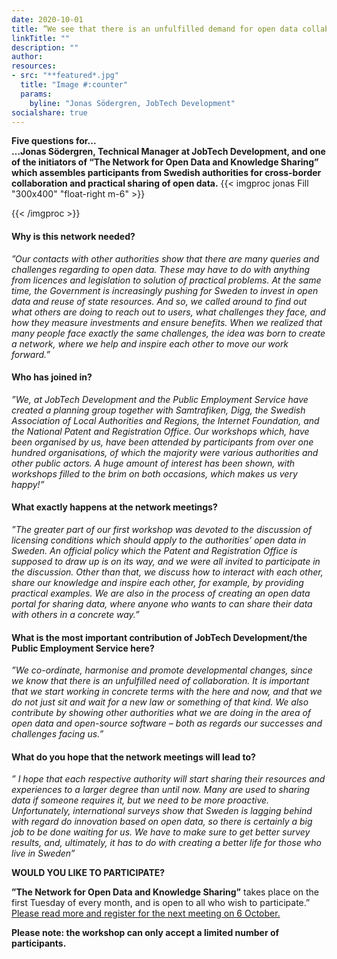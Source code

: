 ```yaml
---
date: 2020-10-01
title: ”We see that there is an unfulfilled demand for open data collaboration”
linkTitle: ""
description: ""
author: 
resources:
- src: "**featured*.jpg"
  title: "Image #:counter"
  params:
    byline: "Jonas Södergren, JobTech Development"
socialshare: true
--- 
```

**Five questions for...**   
**…Jonas Södergren, Technical Manager at JobTech Development, and one of the initiators of “The Network for Open Data and Knowledge Sharing” which assembles participants from Swedish authorities for cross-border collaboration and practical sharing of open data.** 
{{< imgproc jonas Fill "300x400" "float-right m-6" >}}

{{< /imgproc >}}


<!-- There should be no margin above this first sentence.
<!-- Blockquotes should be a lighter gray with a border along the left side in the secondary color.

<!--There should be no margin below this final sentence.-->

#### Why is this network needed?

*”Our contacts with other authorities show that there are many queries and challenges regarding to open data. These may have to do with anything from licences and legislation to solution of practical problems.  At the same time, the Government is increasingly pushing for Sweden to invest in open data and reuse of state resources. And so, we called around to find out what others are doing to reach out to users, what challenges they face, and how they measure investments and ensure benefits. When we realized that many people face exactly the same challenges,
the idea was born to create a network, where we help and inspire each other to move our work forward.”*

#### Who has joined in? 

*”We, at JobTech Development and the Public Employment Service have created a planning group together with Samtrafiken, Digg, the Swedish Association of Local Authorities and Regions, the Internet Foundation, and the National Patent and Registration Office. Our workshops which, have been organised by us, have been attended by participants from over one hundred organisations, of which the majority were various authorities and other public actors. 
A huge amount of interest has been shown, with workshops filled to the brim on both occasions, which makes us very happy!”*

#### What exactly happens at the network meetings?

*”The greater part of our first workshop was devoted to the discussion of licensing conditions which should apply to the authorities’ open data in Sweden. An official policy which the Patent and Registration Office is supposed to draw up is on its way, and we were all invited to participate in the discussion. Other than that, we discuss how to interact with each other, share our knowledge and inspire each other, for example, by providing practical examples. 
We are also in the process of creating an open data portal for sharing data, where anyone who wants to can share their data with others in a concrete way.”*

#### What is the most important contribution of JobTech Development/the Public Employment Service here?

*”We co-ordinate, harmonise and promote developmental changes, since we know that there is an unfulfilled need of collaboration. It is important that we start working in concrete terms with the here and now, and that we do not just sit and wait for a new law or something of that kind. We also contribute by showing other authorities what we are doing in the area of open data and open-source software – both as regards our successes and challenges facing us.”*


#### What do you hope that the network meetings will lead to?
*” I hope that each respective authority will start sharing their resources and experiences to a larger degree than until now. 
Many are used to sharing data if someone requires it, but we need to be more proactive.  Unfortunately, international surveys show that Sweden is lagging behind with regard do innovation based on open data, so there is certainly a big job to be done waiting for us. We have to make sure to get better survey results, and, ultimately, it has to do with creating a better life for those who live in Sweden”*


**WOULD YOU LIKE TO PARTICIPATE?**

**”The Network for Open Data and Knowledge Sharing”** takes place on the first Tuesday of every month, and is open to all who wish to participate.” 
[Please read more and register for the next meeting on 6 October.](https://gitlab.com/open-data-knowledge-sharing/wiki/-/wikis/Digital-Workshopserie#kommande)
 
 **Please note: the workshop can only accept a limited number of participants.**







